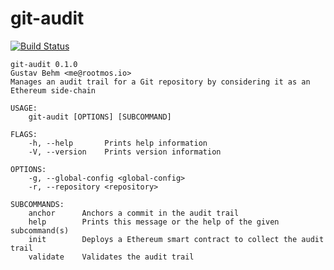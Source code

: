 # git-audit

[![Build Status](https://travis-ci.org/rootmos/git-audit.svg?branch=master)](https://travis-ci.org/rootmos/git-audit)

```
git-audit 0.1.0
Gustav Behm <me@rootmos.io>
Manages an audit trail for a Git repository by considering it as an Ethereum side-chain

USAGE:
    git-audit [OPTIONS] [SUBCOMMAND]

FLAGS:
    -h, --help       Prints help information
    -V, --version    Prints version information

OPTIONS:
    -g, --global-config <global-config>    
    -r, --repository <repository>          

SUBCOMMANDS:
    anchor      Anchors a commit in the audit trail
    help        Prints this message or the help of the given subcommand(s)
    init        Deploys a Ethereum smart contract to collect the audit trail
    validate    Validates the audit trail
```
